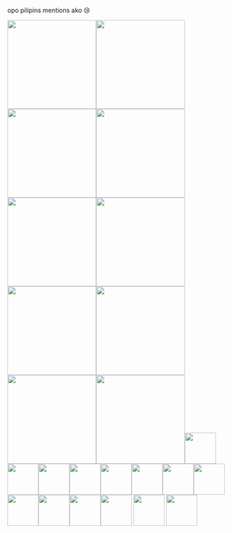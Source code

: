 
opo pilipins mentions ako 😢

<img src="https://64.media.tumblr.com/c4dae9b43ba10cf9ace129b36b2ee5e9/76d8d2234287670b-e2/s250x400/cd95d96f45636748363b39b7a9bdbb0dd11a0799.gifv" width="200"/><img src="https://64.media.tumblr.com/9a9babd617a4cbea6029a1545b28c777/078cca2e9779fecc-74/s250x400/0abb242b108735a8c10853c9d645e0dc74265a64.webp" width="200"/><img src="https://64.media.tumblr.com/d3615cc187f6253cf271db2d12a53aa0/981010d5b892665b-61/s250x400/e65b40a711f8989154f896c3ce089282ad48e303.gifv" width="200"/><img src="https://64.media.tumblr.com/5ebbd1f5243753d63b34e01ee18ee902/e506542ab4290fb8-21/s250x400/9f59c156f827eb80b07836cb590fedd2fc168d4e.gifv" width="200"/><img src="https://64.media.tumblr.com/02ce704f44b9bc50440a5ea2f4028bd0/68e393feeeee9c91-42/s250x400/9de172c3b31627fbd9d6f5136a8fba2044bf2510.gifv" width="200"/><img src="https://adriansblinkiecollection.neocities.org/a40.gif" width="200"/><img src="https://adriansblinkiecollection.neocities.org/f46.gif" width="200"/><img src="https://adriansblinkiecollection.neocities.org/z43.gif" width="200"/><img src="https://adriansblinkiecollection.neocities.org/h3.gif" width="200"/><img src="https://adriansblinkiecollection.neocities.org/n1.gif" width="200"/><img src="https://supplies.ju.mp/assets/images/gallery01/a4f76354.gif?v=1c1ba870" width="70"/><img src="https://external-media.spacehey.net/media/sUDBygr5TpaXoOjinjIuuFUX8-kkodxtskwPQkEdsXAw=/https://images-wixmp-ed30a86b8c4ca887773594c2.wixmp.com/f/4e6c19b7-be28-4653-891a-ccab45a9b063/df3vuig-33e66433-5f7e-4a86-a6d9-93b368a75763.png?token=eyJ0eXAiOiJKV1QiLCJhbGciOiJIUzI1NiJ9.eyJzdWIiOiJ1cm46YXBwOjdlMGQxODg5ODIyNjQzNzNhNWYwZDQxNWVhMGQyNmUwIiwiaXNzIjoidXJuOmFwcDo3ZTBkMTg4OTgyMjY0MzczYTVmMGQ0MTVlYTBkMjZlMCIsIm9iaiI6W1t7InBhdGgiOiJcL2ZcLzRlNmMxOWI3LWJlMjgtNDY1My04OTFhLWNjYWI0NWE5YjA2M1wvZGYzdnVpZy0zM2U2NjQzMy01ZjdlLTRhODYtYTZkOS05M2IzNjhhNzU3NjMucG5nIn1dXSwiYXVkIjpbInVybjpzZXJ2aWNlOmZpbGUuZG93bmxvYWQiXX0.tg3fFmebMmITA6fqoJq1C43YLU_z1Rz6wHywH8ADHmg" width="70"/><img src="https://external-media.spacehey.net/media/styWFY5wYwvbDizgQQbFM7g-PgsINFW_zVE4xianl07Y=/https://64.media.tumblr.com/4ed99f8b1d2c0c41ff7973deb7ea02d2/2b522e2e85828396-47/s100x200/10523e32ba7ec91e6a434854d33ea125fed02709.pnj" width="70"/><img src="https://64.media.tumblr.com/c8e8255266563289203e1d34088e5010/79d8b316934d24c3-3e/s100x200/22ffb4c2c864710a3cee9c4339905bd0ec7aed47.gif" width="70"/><img src="https://pixelsafari.neocities.org/stamps/more/sonic.gif" width="70"/><img src="https://64.media.tumblr.com/6839a5afc3444265843f148bb06b315b/16dda6c9859ee4c1-21/s100x200/fcf6f3f90b41edc654bb43e33b094d9ca70404eb.png" width="70"/><img src="https://64.media.tumblr.com/167a2143df534bbdb1674a73a00c5b1b/1c3b1f4ccb9e3a1a-13/s100x200/d4a1c87447abc45a97f150ce5c1d33e0da812ffb.gif" width="70"/><img src="https://64.media.tumblr.com/049e6f27a48ba689256a799b8aece4b1/a459254c53b07ac7-0f/s100x200/8ea215242b1db796662a5f29974e1277c8766822.gif" width="70"/><img src="https://64.media.tumblr.com/da410ad390d3301559a670953453e435/5e32473d1d84c649-39/s100x200/f03a271cee2fef5b49e295d0bb058db1e5dadea2.png" width="70"/><img src="https://external-media.spacehey.net/media/sEOY5ljUckLkU9R_Z7RUI0PY3J6IKHPq6qcHyVLYeAmU=/https://64.media.tumblr.com/886f215caa17f852c9727ab00d9fe21a/93e39de75b1b8681-9c/s100x200/c0702069135eb19b2082518b6dcb6d4e8340fc2d.pnj" width="70"/><img src="https://external-media.spacehey.net/media/sN94WzzeAUtDxenoj0mvAq7p-ZsC23vPrvtTEegg5q_4=/https://images-wixmp-ed30a86b8c4ca887773594c2.wixmp.com/f/1dc0073a-e985-4aa9-85d0-4152ebb4c7e4/dgipnxr-3613aa5d-a8c8-4dfc-8c06-6e0285a75def.gif?token=eyJ0eXAiOiJKV1QiLCJhbGciOiJIUzI1NiJ9.eyJzdWIiOiJ1cm46YXBwOjdlMGQxODg5ODIyNjQzNzNhNWYwZDQxNWVhMGQyNmUwIiwiaXNzIjoidXJuOmFwcDo3ZTBkMTg4OTgyMjY0MzczYTVmMGQ0MTVlYTBkMjZlMCIsIm9iaiI6W1t7InBhdGgiOiJcL2ZcLzFkYzAwNzNhLWU5ODUtNGFhOS04NWQwLTQxNTJlYmI0YzdlNFwvZGdpcG54ci0zNjEzYWE1ZC1hOGM4LTRkZmMtOGMwNi02ZTAyODVhNzVkZWYuZ2lmIn1dXSwiYXVkIjpbInVybjpzZXJ2aWNlOmZpbGUuZG93bmxvYWQiXX0.HFm1ivY2UznHGx8NK1-BholeQoh1DnMKWOy4W3yh_C8" width="70"/><img src="https://external-media.spacehey.net/media/s1hD_ACeKoyeMT1ZhUYYBMnaxWl4oNg1HQZ5bs_IE5eQ=/https://images-wixmp-ed30a86b8c4ca887773594c2.wixmp.com/f/1dc0073a-e985-4aa9-85d0-4152ebb4c7e4/dg9h01j-5e0d9b90-9128-463e-97a4-9fdaae64aa4b.gif?token=eyJ0eXAiOiJKV1QiLCJhbGciOiJIUzI1NiJ9.eyJzdWIiOiJ1cm46YXBwOjdlMGQxODg5ODIyNjQzNzNhNWYwZDQxNWVhMGQyNmUwIiwiaXNzIjoidXJuOmFwcDo3ZTBkMTg4OTgyMjY0MzczYTVmMGQ0MTVlYTBkMjZlMCIsIm9iaiI6W1t7InBhdGgiOiJcL2ZcLzFkYzAwNzNhLWU5ODUtNGFhOS04NWQwLTQxNTJlYmI0YzdlNFwvZGc5aDAxai01ZTBkOWI5MC05MTI4LTQ2M2UtOTdhNC05ZmRhYWU2NGFhNGIuZ2lmIn1dXSwiYXVkIjpbInVybjpzZXJ2aWNlOmZpbGUuZG93bmxvYWQiXX0.SaF8xnzzo-gT7v7CgGVbn7Z3dMLGrAk3lMpcOS3lkKA" width="70"/>
<img src="https://external-media.spacehey.net/media/sZue_6_DLKu_QquQprJDRdZ6qNpjCPMLVHxEn8oyH9c4=/https://images-wixmp-ed30a86b8c4ca887773594c2.wixmp.com/f/56b861a2-cc52-4725-9f76-d22fa4338c09/dcnytxp-67d38e32-e376-429c-8e03-266af670634d.png?token=eyJ0eXAiOiJKV1QiLCJhbGciOiJIUzI1NiJ9.eyJzdWIiOiJ1cm46YXBwOjdlMGQxODg5ODIyNjQzNzNhNWYwZDQxNWVhMGQyNmUwIiwiaXNzIjoidXJuOmFwcDo3ZTBkMTg4OTgyMjY0MzczYTVmMGQ0MTVlYTBkMjZlMCIsIm9iaiI6W1t7InBhdGgiOiJcL2ZcLzU2Yjg2MWEyLWNjNTItNDcyNS05Zjc2LWQyMmZhNDMzOGMwOVwvZGNueXR4cC02N2QzOGUzMi1lMzc2LTQyOWMtOGUwMy0yNjZhZjY3MDYzNGQucG5nIn1dXSwiYXVkIjpbInVybjpzZXJ2aWNlOmZpbGUuZG93bmxvYWQiXX0.2YmVEzkLgX9kzX9oMD8Gd_gpOIQneQweMUcoPKYfA8w" width="70"/>
<img src="https://external-media.spacehey.net/media/sPadMmkK5MR2v8N97C_5jvldkqrtTKWMBxoAr6yOG_L4=/https://images-wixmp-ed30a86b8c4ca887773594c2.wixmp.com/f/adaf4531-6b8f-4b04-9373-9b0fbd104e20/dabk1y6-5acc1cd1-9af5-4b9a-8216-91c39d5ff125.gif?token=eyJ0eXAiOiJKV1QiLCJhbGciOiJIUzI1NiJ9.eyJzdWIiOiJ1cm46YXBwOjdlMGQxODg5ODIyNjQzNzNhNWYwZDQxNWVhMGQyNmUwIiwiaXNzIjoidXJuOmFwcDo3ZTBkMTg4OTgyMjY0MzczYTVmMGQ0MTVlYTBkMjZlMCIsIm9iaiI6W1t7InBhdGgiOiJcL2ZcL2FkYWY0NTMxLTZiOGYtNGIwNC05MzczLTliMGZiZDEwNGUyMFwvZGFiazF5Ni01YWNjMWNkMS05YWY1LTRiOWEtODIxNi05MWMzOWQ1ZmYxMjUuZ2lmIn1dXSwiYXVkIjpbInVybjpzZXJ2aWNlOmZpbGUuZG93bmxvYWQiXX0.t-41SQ6lA1eFwA7aE0MGkHYxzMfzhTeyOclrd6VuXKE" width="70"/>


